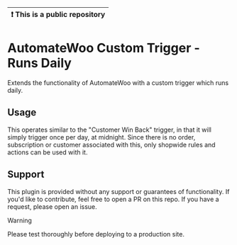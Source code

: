 | :exclamation:  This is a public repository |
|--------------------------------------------|

# AutomateWoo Custom Trigger - Runs Daily

Extends the functionality of AutomateWoo with a custom trigger which runs daily. 

## Usage

This operates similar to the "Customer Win Back" trigger, in that it will simply trigger once per day, at midnight. Since there is no order, subscription or customer associated with this, only shopwide rules and actions can be used with it.

## Support

This plugin is provided without any support or guarantees of functionality. If you'd like to contribute, feel free to open a PR on this repo. If you have a request, please open an issue.

> [!WARNING]  
> Please test thoroughly before deploying to a production site.
